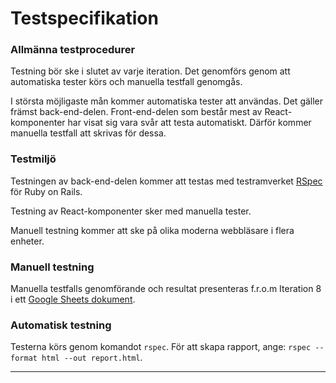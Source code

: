 # Testspecifikation

### Allmänna testprocedurer
Testning bör ske i slutet av varje iteration. Det genomförs genom att automatiska tester körs och manuella testfall genomgås. 

I största möjligaste mån kommer automatiska tester att användas. Det gäller främst back-end-delen. Front-end-delen som består mest av React-komponenter har visat sig vara svår att testa automatiskt. Därför kommer manuella testfall att skrivas för dessa.

### Testmiljö
Testningen av back-end-delen kommer att testas med testramverket [RSpec](http://rspec.info/) för Ruby on Rails.

Testning av React-komponenter sker med manuella tester.

Manuell testning kommer att ske på olika moderna webbläsare i flera enheter.

### Manuell testning
Manuella testfalls genomförande och resultat presenteras f.r.o.m Iteration 8 i ett [Google Sheets dokument](https://docs.google.com/spreadsheets/d/1rzFkEfqJGzqhJhAANs7PTpTYKmhoc2VUc4Grx-b3ISc/edit?usp=sharing). 

### Automatisk testning
Testerna körs genom komandot `rspec`. För att skapa rapport, ange: `rspec --format html --out report.html`.
***

